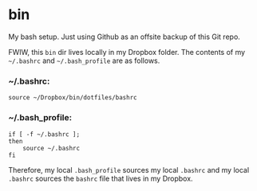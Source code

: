 bin
===

My bash setup. Just using Github as an offsite backup of this Git repo.

FWIW, this `bin` dir lives locally in my Dropbox folder. The contents of my `~/.bashrc` and `~/.bash_profile` are as follows.

### ~/.bashrc:

    source ~/Dropbox/bin/dotfiles/bashrc

### ~/.bash_profile:

    if [ -f ~/.bashrc ];
    then
        source ~/.bashrc
    fi


Therefore, my local `.bash_profile` sources my local `.bashrc` and my local `.bashrc` sources the `bashrc` file that lives in my Dropbox.